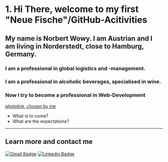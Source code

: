 # 1. Hi There, welcome to my first "Neue Fische"/GitHub-Acitivities

## My name is Norbert Wowy. I am Austrian and I am living in Norderstedt, close to Hamburg, Germany. 
### I am a professional in global logistics and -management.
### I am a professional in alcoholic beverages, specialised in wine.

### Now I try to become a professional in Web-Development

[photolink, chosen by me](https://www.google.com/imgres?imgurl=https%3A%2F%2Fimg.freepik.com%2Ffotos-kostenlos%2Fein-bunter-wolf-mit-schwarzem-hintergrund_1340-40203.jpg%3Fsize%3D626%26ext%3Djpg%26ga%3DGA1.1.386372595.1697587200%26semt%3Dais&tbnid=wfcVlLm3MhNexM&vet=12ahUKEwjnwYDfro6CAxWP2gIHHdRIBAYQMygAegQIARBv..i&imgrefurl=https%3A%2F%2Fde.freepik.com%2Ffotos%2Fneon-wolf&docid=VWz2pe4palUmtM&w=417&h=626&q=fotos&ved=2ahUKEwjnwYDfro6CAxWP2gIHHdRIBAYQMygAegQIARBv)

- What is to come?
- What are the expectations?
--- 
  Learn more and contact me
  ---
[![Gmail Badge](https://img.shields.io/badge/-norbert.wowy@gmail.com-c14438?style=flat&logo=Gmail&logoColor=white)](mailto:norbert.wowy@gmail.com "Connect via Email")
[![Linkedin Badge](https://img.shields.io/badge/-Norbert%20Wowy-0072b1?style=flat&logo=Linkedin&logoColor=white)](https://www.linkedin.com/in/NorbertWowy/ "Connect on LinkedIn")
